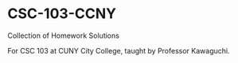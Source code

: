 # CSC-103-CCNY
Collection of Homework Solutions

For CSC 103 at CUNY City College, taught by Professor Kawaguchi.
